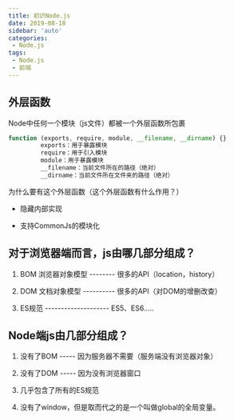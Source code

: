 ```yaml
---
title: 初识Node.js
date: 2019-08-18
sidebar: 'auto'
categories:
 - Node.js
tags:
 - Node.js
 - 前端
---
```


##  外层函数

Node中任何一个模块（js文件）都被一个外层函数所包裹

```js
function (exports, require, module, __filename, __dirname) {}
         exports：用于暴露模块
         require：用于引入模块
         module：用于暴露模块
         __filename：当前文件所在的路径（绝对）
         __dirname：当前文件所在文件夹的路径（绝对）

```
为什么要有这个外层函数（这个外层函数有什么作用？）

- 隐藏内部实现 

- 支持CommonJs的模块化


##  对于浏览器端而言，js由哪几部分组成？

1.  BOM 浏览器对象模型 -------- 很多的API（location，history）

2.  DOM 文档对象模型 ---------- 很多的API（对DOM的增删改查）

3.  ES规范 -------------------- ES5、ES6.....

##  Node端js由几部分组成？

1.  没有了BOM -----  因为服务器不需要（服务端没有浏览器对象）

2.  没有了DOM -----  因为没有浏览器窗口

3.  几乎包含了所有的ES规范

4.  没有了window，但是取而代之的是一个叫做global的全局变量。
